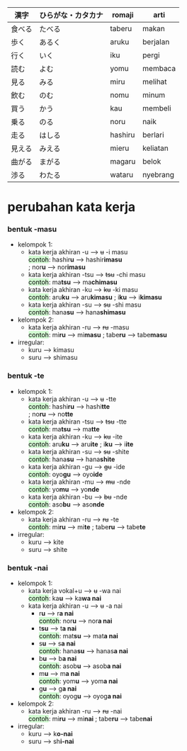 | 漢字   | ひらがな・カタカナ | romaji  | arti     |
| ------ | ------------------ | ------- | -------- |
| 食べる | たべる             | taberu  | makan    |
| 歩く   | あるく             | aruku   | berjalan |
| 行く   | いく               | iku     | pergi    |
| 読む   | よむ               | yomu    | membaca  |
| 見る   | みる               | miru    | melihat  |
| 飲む   | のむ               | nomu    | minum    |
| 買う   | かう               | kau     | membeli  |
| 乗る   | のる               | noru    | naik     |
| 走る   | はしる             | hashiru | berlari  |
| 見える | みえる             | mieru   | keliatan |
| 曲がる | まがる             | magaru  | belok    |
| 渉る   | わたる             | wataru  | nyebrang |

# perubahan kata kerja
### bentuk -masu
- kelompok 1:
	- kata kerja akhiran -u --> ~~u~~ -i masu<br><mark style="background: #BBFABBA6;">contoh</mark>: hashir**u** --> hashir**imasu**<br>; nor**u** --> nor**imasu**
	- kata kerja akhiran -tsu --> ~~tsu~~ -chi masu<br><mark style="background: #BBFABBA6;">contoh</mark>: ma**tsu** --> ma**chimasu**
	- kata kerja akhiran -ku --> ~~ku~~ -ki masu<br><mark style="background: #BBFABBA6;">contoh</mark>: aru**ku** --> aru**kimasu** ; i**ku** --> i**kimasu**
	- kata kerja akhiran -su --> ~~su~~ -shi masu<br><mark style="background: #BBFABBA6;">contoh</mark>: hana**su** --> hana**shimasu**
- kelompok 2:
	- kata kerja akhiran -ru --> ~~ru~~ -masu<br><mark style="background: #BBFABBA6;">contoh</mark>: mi**ru** --> mi**masu** ; tabe**ru** --> tabe**masu**
- irregular:
	- kuru --> kimasu
	- suru --> shimasu
### bentuk -te
- kelompok 1:
	- kata kerja akhiran -u --> ~~u~~ -tte<br><mark style="background: #BBFABBA6;">contoh</mark>: hashi**ru** --> hashi**tte**<br>; no**ru** --> no**tte**
	- kata kerja akhiran -tsu --> ~~tsu~~ -tte<br><mark style="background: #BBFABBA6;">contoh</mark>: ma**tsu** --> ma**tte**
	- kata kerja akhiran -ku --> ~~ku~~ -ite<br><mark style="background: #BBFABBA6;">contoh</mark>: aru**ku** --> aru**ite** ; i**ku** --> i**ite**
	- kata kerja akhiran -su --> ~~su~~ -shite<br><mark style="background: #BBFABBA6;">contoh</mark>: hana**su** --> hana**shite**
	- kata kerja akhiran -gu --> ~~gu~~ -ide<br><mark style="background: #BBFABBA6;">contoh</mark>: oyo**gu** --> oyo**ide**
	- kata kerja akhiran -mu --> ~~mu~~ -nde<br><mark style="background: #BBFABBA6;">contoh</mark>: yo**mu** --> yo**nde**
	- kata kerja akhiran -bu --> ~~bu~~ -nde<br><mark style="background: #BBFABBA6;">contoh</mark>: aso**bu** --> aso**nde**
- kelompok 2:
	- kata kerja akhiran -ru --> ~~ru~~ -te<br><mark style="background: #BBFABBA6;">contoh</mark>: mi**ru** --> mi**te** ; tabe**ru** --> tabe**te**
- irregular:
	- kuru --> kite
	- suru --> shite
### bentuk -nai
- kelompok 1:
	- kata kerja vokal+u --> ~~u~~ -wa nai<br><mark style="background: #BBFABBA6;">contoh</mark>: ka**u** --> ka**wa nai**
	- kata kerja akhiran -u --> ~~u~~ -a nai
		- r**u** --> r**a nai**<br><mark style="background: #BBFABBA6;">contoh</mark>: nor**u** --> nor**a nai**
		- t**su** --> t**a nai**<br><mark style="background: #BBFABBA6;">contoh</mark>: mat**su** --> mat**a nai**
		- s**u** --> s**a nai**<br><mark style="background: #BBFABBA6;">contoh</mark>: hana**su** --> hanas**a nai**
		- b**u** --> b**a nai**<br><mark style="background: #BBFABBA6;">contoh</mark>: asob**u** --> asob**a nai**
		- m**u** --> m**a nai**<br><mark style="background: #BBFABBA6;">contoh</mark>: yom**u** --> yom**a nai**
		- g**u** --> g**a nai**<br><mark style="background: #BBFABBA6;">contoh</mark>: oyog**u** --> oyog**a nai**
- kelompok 2:
	-  kata kerja akhiran -ru --> ~~ru~~ -nai<br><mark style="background: #BBFABBA6;">contoh</mark>: mi**ru** --> mi**nai** ; tabe**ru** --> tabe**nai**
- irregular:
	- kuru --> k**o-nai**
	- suru --> sh**i-nai**